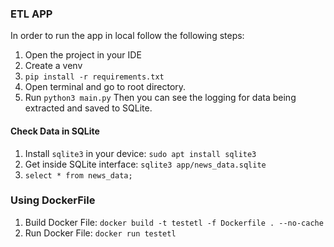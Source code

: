 ### ETL APP ###

In order to run the app in local follow the following steps:
1. Open the project in your IDE
2. Create a venv
3. `pip install -r requirements.txt`
4. Open terminal and go to root directory.
5. Run `python3 main.py`
 Then you can see the logging for data being extracted and saved to SQLite.

#### Check Data in SQLite ###
1. Install `sqlite3` in your device: `sudo apt install sqlite3`
2. Get inside SQLite interface: `sqlite3 app/news_data.sqlite`
3. `select * from news_data;`

### Using DockerFile ###
1. Build Docker File: `docker build -t testetl -f Dockerfile . --no-cache`
2. Run Docker File: `docker run testetl`

